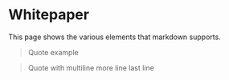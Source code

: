 # Whitepaper

This page shows the various elements that markdown supports.

> Quote example

> Quote with multiline
> more line
> last line
